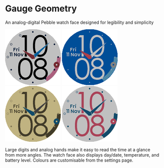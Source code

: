 # Gauge Geometry
An analog-digital Pebble watch face designed for legibility and simplicity

![](screenshots/screenshot-1-classic.png?raw=true) ![](screenshots/screenshot-2-blue.png?raw=true) ![](screenshots/screenshot-3-gold.png?raw=true) ![](screenshots/screenshot-4-rose.png?raw=true)

Large digits and analog hands make it easy to read the time at a glance from more angles. The watch face also displays day/date, temperature, and battery level. Colours are customisable from the settings page.